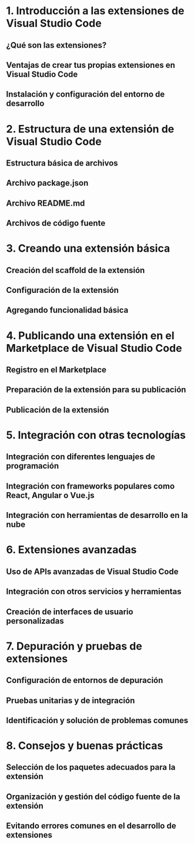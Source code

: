 # 1. Introducción a las extensiones de Visual Studio Code
## ¿Qué son las extensiones?
## Ventajas de crear tus propias extensiones en Visual Studio Code
## Instalación y configuración del entorno de desarrollo

# 2. Estructura de una extensión de Visual Studio Code
## Estructura básica de archivos
## Archivo package.json
## Archivo README.md
## Archivos de código fuente

# 3. Creando una extensión básica
## Creación del scaffold de la extensión
## Configuración de la extensión
## Agregando funcionalidad básica

# 4. Publicando una extensión en el Marketplace de Visual Studio Code
## Registro en el Marketplace
## Preparación de la extensión para su publicación
## Publicación de la extensión

# 5. Integración con otras tecnologías
## Integración con diferentes lenguajes de programación
## Integración con frameworks populares como React, Angular o Vue.js
## Integración con herramientas de desarrollo en la nube

# 6. Extensiones avanzadas
## Uso de APIs avanzadas de Visual Studio Code
## Integración con otros servicios y herramientas
## Creación de interfaces de usuario personalizadas

# 7. Depuración y pruebas de extensiones
## Configuración de entornos de depuración
## Pruebas unitarias y de integración
## Identificación y solución de problemas comunes

# 8. Consejos y buenas prácticas
## Selección de los paquetes adecuados para la extensión
## Organización y gestión del código fuente de la extensión
## Evitando errores comunes en el desarrollo de extensiones
